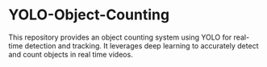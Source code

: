 # YOLO-Object-Counting
This repository provides an object counting system using YOLO for real-time detection and tracking. It leverages deep learning to accurately detect and count objects in real time videos.
